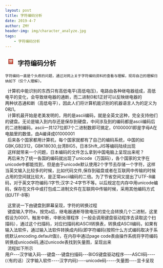 ```yaml
---
layout: post
title: 字符编码分析
date: 2019-4-7
author: ZMY
header-img: img/character_analyze.jpg
tags:
    - 字符编码分析
---
```


## <img class="original" src='https://raw.githubusercontent.com/276622709/276622709.github.io/master/img/original.png'> 字符编码分析

    字符编码一直是个头疼的问题，通过对网上关于字符编码资料的查看与理解，现将自己的理解归纳如下（仅个人理解)。   
&nbsp;&nbsp;计算机中能识别的东西只有高低电平(高低电压)，电路由各种继电器组成，高低电平的变化，会导致继电器的通断，而二进制0和1正好可以反映继电器的  
两种状态通和断（高低电平），因此人们将计算机能识别的机器语言人为的定义为0和1。  
&nbsp;&nbsp;计算机最开始是老美发明的，用的是ascii编码，就是全英文这种，完全支持他们的键盘。无论是输入到内存还是保存到硬盘，中间涉及到的编码都是ascii编码后的二进制编码，ascii一共127位即7个二进制数即可搞定，01000001即是字母A在电脑里的数值，由A编译成01000001    
&nbsp;&nbsp;后来各个国家都用计算机，每个国家就都有了自己的编码系统，中国的如GBK,GB2312，GBK18030,台湾BIG5，日本Shift_JIS等编码陆续出现  
&nbsp;&nbsp;这样就带来一个问题，日本编码的文件怎么拿到中国电脑上呈现出来呢？  
&nbsp;&nbsp;再后来为了统一各国的编码就出现了unicode（万国码），各个国家的文字在unicode中都能找到，但是由于unicode默认使用2个字节去存储一个字符，这样当英文输入比较多的时候，比如代码文件,保存到磁盘或者在互联网中传输的时候占用的空间就比较大，是正常ascii编码的二倍。为了节省空间又提出了UTF-8编码，对于英文字符编码:1字节;汉字:2-4字节不等。以后规定在内存中用unicode编码，保存在文件中或打包成二进制文件在互联网中传输时候，采用其他编码方式(如UTF-8等)  
   
&nbsp;&nbsp;这里说一下由键盘到屏幕呈现，字符的转换过程  
&nbsp;&nbsp;键盘输入字符a，按完a后，继电器通断导致电压的变化会转换几个二进制，这里假设为0001，触发中断，中断处理程序（一般会调用键盘驱动程序去读取这个扫描码），通过这个扫描码，对应扫描码和ASCII转换表，转换成ASCII编码，如果有输入法软件，通过输入法软件转换成内码(即字符编码(按照什么方式编码取决于系统默认encoding.default值))，在内存中通过page code表由操作系统将字符编码转换成unicode码,通过unicode表找到矢量图，呈现出来  
&nbsp;&nbsp;流程如下所示  
  用户---汉字输入码---键盘---键盘扫描码---BIOS键盘驱动程序----ASCII码----(（有的话）汉字输入软件----汉字内码)----unicode码-----矢量图----显卡呈现  
